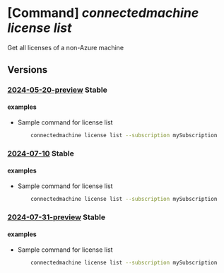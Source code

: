 # [Command] _connectedmachine license list_

Get all licenses of a non-Azure machine

## Versions

### [2024-05-20-preview](/Resources/mgmt-plane/L3N1YnNjcmlwdGlvbnMve30vcHJvdmlkZXJzL21pY3Jvc29mdC5oeWJyaWRjb21wdXRlL2xpY2Vuc2Vz/2024-05-20-preview.xml) **Stable**

<!-- mgmt-plane /subscriptions/{}/providers/microsoft.hybridcompute/licenses 2024-05-20-preview -->

#### examples

- Sample command for license list
    ```bash
        connectedmachine license list --subscription mySubscription
    ```

### [2024-07-10](/Resources/mgmt-plane/L3N1YnNjcmlwdGlvbnMve30vcHJvdmlkZXJzL21pY3Jvc29mdC5oeWJyaWRjb21wdXRlL2xpY2Vuc2Vz/2024-07-10.xml) **Stable**

<!-- mgmt-plane /subscriptions/{}/providers/microsoft.hybridcompute/licenses 2024-07-10 -->

#### examples

- Sample command for license list
    ```bash
        connectedmachine license list --subscription mySubscription
    ```

### [2024-07-31-preview](/Resources/mgmt-plane/L3N1YnNjcmlwdGlvbnMve30vcHJvdmlkZXJzL21pY3Jvc29mdC5oeWJyaWRjb21wdXRlL2xpY2Vuc2Vz/2024-07-31-preview.xml) **Stable**

<!-- mgmt-plane /subscriptions/{}/providers/microsoft.hybridcompute/licenses 2024-07-31-preview -->

#### examples

- Sample command for license list
    ```bash
        connectedmachine license list --subscription mySubscription
    ```
